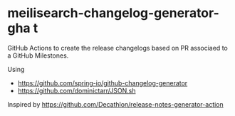 #  meilisearch-changelog-generator-gha t

GitHub Actions to create the release changelogs based on PR associaed to a GitHub Milestones.

Using
- https://github.com/spring-io/github-changelog-generator
- https://github.com/dominictarr/JSON.sh

Inspired by https://github.com/Decathlon/release-notes-generator-action
